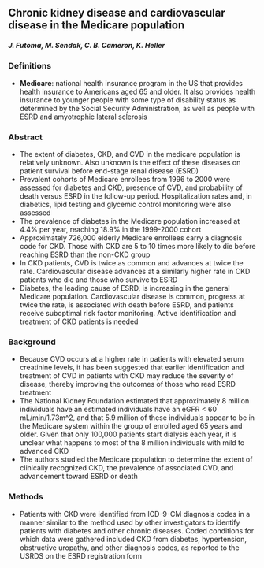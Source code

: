 ## Chronic kidney disease and cardiovascular disease in the Medicare population 

##### **J. Futoma, M. Sendak, C. B. Cameron, K. Heller**

### Definitions
- **Medicare**: national health insurance program in the US that provides health insurance to Americans aged 65 and older.  It also provides health insurance to younger people with some type of disability status as determined by the Social Security Administration, as well as people with ESRD and amyotrophic lateral sclerosis 

### Abstract 
- The extent of diabetes, CKD, and CVD in the medicare population is relatively unknown.  Also unknown is the effect of these diseases on patient survival before end-stage renal disease (ESRD)
- Prevalent cohorts of Medicare enrollees from 1996 to 2000 were assessed for diabetes and CKD, presence of CVD, and probability of death versus ESRD in the follow-up period.  Hospitalization rates and, in diabetics, lipid testing and glycemic control monitoring were also assessed
- The prevalence of diabetes in the Medicare population increased at 4.4% per year, reaching 18.9% in the 1999-2000 cohort
- Approximately 726,000 elderly Medicare enrollees carry a diagnosis code for CKD.  Those with CKD are 5 to 10 times more likely to die before reaching ESRD than the non-CKD group
- In CKD patients, CVD is twice as common and advances at twice the rate.  Cardiovascular disease advances at a similarly higher rate in CKD patients who die and those who survive to ESRD
- Diabetes, the leading cause of ESRD, is increasing in the general Medicare population.  Cardiovascular disease is common, progress at twice the rate, is associated with death before ESRD, and patients receive suboptimal risk factor monitoring.  Active identification and treatment of CKD patients is needed

### Background
- Because CVD occurs at a higher rate in patients with elevated serum creatinine levels, it has been suggested that earlier identification and treatment of CVD in patients with CKD may reduce the severity of disease, thereby improving the outcomes of those who read ESRD treatment
- The National Kidney Foundation estimated that approximately 8 million individuals have an estimated individuals have an eGFR < 60 mL/min/1.73m^2, and that 5.9 million of these individuals appear to be in the Medicare system within the group of enrolled aged 65 years and older.  Given that only 100,000 patients start dialysis each year, it is unclear what happens to most of the 8 million individuals with mild to advanced CKD
- The authors studied the Medicare population to determine the extent of clinically recognized CKD, the prevalence of associated CVD, and advancement toward ESRD or death

### Methods 
- Patients with CKD were identified from ICD-9-CM diagnosis codes in a manner similar to the method used by other investigators to identify patients with diabetes and other chronic diseases.  Coded conditions for which data were gathered included CKD from diabetes, hypertension, obstructive uropathy, and other diagnosis codes, as reported to the USRDS on the ESRD registration form
